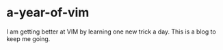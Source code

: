a-year-of-vim
=============

I am getting better at VIM by learning one new trick a day. This is a blog to keep me going. 
